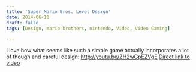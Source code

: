 ```yaml
---
title: 'Super Mario Bros. Level Design'
date: 2014-06-10
draft: false
tags: [Design, mario brothers, nintendo, Video, Video Gaming]

---
```


I love how what seems like such a simple game actually incorporates a lot of though and careful design: http://youtu.be/ZH2wGpEZVgE [Direct link to video](http://youtu.be/ZH2wGpEZVgE)